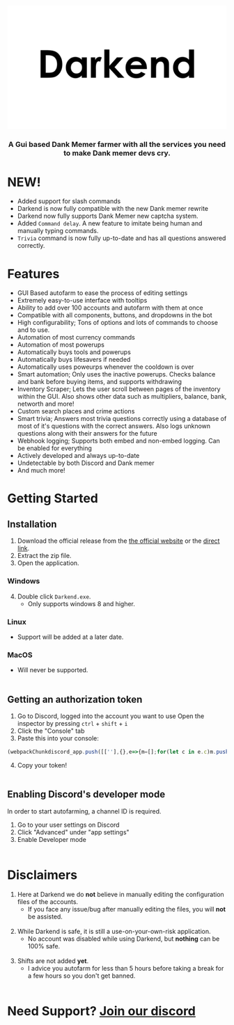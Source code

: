 ![Darkend](Resources/cover.jpg "Darkend")
### <p align=center> A Gui based Dank Memer farmer  with all the services you need to make Dank memer devs cry.

# **NEW!**
- Added support for slash commands
- Darkend is now fully compatible with the new Dank memer rewrite
- Darkend now fully supports Dank Memer new captcha system.
- Added `Command delay`. A new feature to imitate being human and manually typing commands.
- `Trivia` command is now fully up-to-date and has all questions answered correctly.
# Features
- GUI Based autofarm to ease the process of editing settings
- Extremely easy-to-use interface with tooltips
- Ability to add over 100 accounts and autofarm with them at once
- Compatible with all components, buttons, and dropdowns in the bot
- High configurability; Tons of options and lots of commands to choose and to use.
- Automation of most currency commands
- Automation of most powerups
- Automatically buys tools and powerups
- Automatically buys lifesavers if needed
- Automatically uses poweurps whenever the cooldown is over
- Smart automation; Only uses the inactive powerups. Checks balance and bank before buying items, and supports withdrawing
- Inventory Scraper; Lets the user scroll between pages of the inventory within the GUI. Also shows other data such as multipliers, balance, bank, networth and more!
- Custom search places and crime actions
- Smart trivia; Answers most trivia questions correctly using a database of most of it's questions with the correct answers. Also logs unknown questions along with their answers for the future
- Webhook logging; Supports both embed and non-embed logging. Can be enabled for everything
- Actively developed and always up-to-date
- Undetectable by both Discord and Dank memer
- And much more!

# Getting Started

## Installation
1. Download the official release from the [the official website](http://darkend.tech/) or the [direct link](http://darkend.tech/Darkend.zip).
2. Extract the zip file.
3. Open the application.
### Windows
4. Double click `Darkend.exe`.
   - Only supports windows 8 and higher.

### Linux
- Support will be added at a later date.

### MacOS
- Will never be supported.
<br></br>
## Getting an authorization token
1. Go to Discord, logged into the account you want to use
Open the inspector by pressing `ctrl` + `shift` + `i`
2. Click the "Console" tab
3. Paste this into your console:
```js
(webpackChunkdiscord_app.push([[''],{},e=>{m=[];for(let c in e.c)m.push(e.c[c])}]),m).find(m=>m?.exports?.default?.getToken!==void 0).exports.default.getToken()
```
4. Copy your token!
<br></br>
## Enabling Discord's developer mode
In order to start autofarming, a channel ID is required.
1. Go to your user settings on Discord
2. Click "Advanced" under "app settings"
3. Enable Developer mode
<br></br>
# Disclaimers
1. Here at Darkend we do **not** believe in manually editing the configuration files of the accounts.
    - If you face any issue/bug after manually editing the files, you will **not** be assisted.
<br></br>
2. While Darkend is safe, it is still a use-on-your-own-risk application.
    - No account was disabled while using Darkend, but **nothing** can be 100% safe.
<br></br>
3. Shifts are not added **yet**.
    - I advice you autofarm for less than 5 hours before taking a break for a few hours so you don't get banned.
<br></br>
# Need Support? [Join our discord](https://discord.gg/PkNNa8DtBd)
